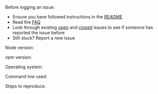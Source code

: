 Before logging an issue:

* Ensure you have followed instructions in the [README](https://github.com/momentum-design/starter-react/blob/master/README.md)
* Read the [FAQ](https://github.com/momentum-design/starter-react/blob/master/docs/FAQ.md)
* Look through existing [open](https://github.com/momentum-design/starter-react/issues) and [closed](https://github.com/momentum-design/starter-react/issues?q=is%3Aissue+is%3Aclosed) issues to see if someone has reported the issue before
* Still stuck? Report a new issue

Node version:

npm version:

Operating system:

Command line used:

Steps to reproduce:
